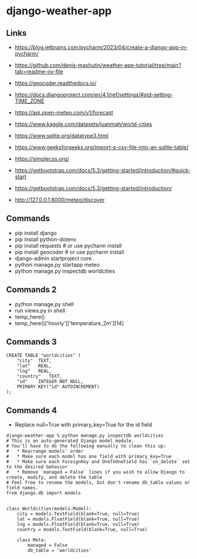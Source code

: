 # django-weather-app

## Links
- https://blog.jetbrains.com/pycharm/2023/04/create-a-django-app-in-pycharm/
- https://github.com/denis-mashutin/weather-app-tutorial/tree/main?tab=readme-ov-file

- https://geocoder.readthedocs.io/
- https://docs.djangoproject.com/en/4.1/ref/settings/#std-setting-TIME_ZONE

- https://api.open-meteo.com/v1/forecast
- https://www.kaggle.com/datasets/juanmah/world-cities
- https://www.sqlite.org/datatype3.html
- https://www.geeksforgeeks.org/import-a-csv-file-into-an-sqlite-table/

- https://simplecss.org/
- https://getbootstrap.com/docs/5.3/getting-started/introduction/#quick-start
- https://getbootstrap.com/docs/5.3/getting-started/introduction/

- http://127.0.0.1:8000/meteo/discover

## Commands
- pip install django
- pip install python-dotenv
- pip install requests # or use pycharm install
- pip install geocoder # or use pycharm install
- django-admin startproject core .
- python manage.py startapp meteo
- python manage.py inspectdb worldcities

## Commands 2
- python manage.py shell
- run views.py in shell
- temp_here()
- temp_here()['hourly']['temperature_2m'][14]

## Commands 3
```
CREATE TABLE "worldcities" (
	"city"	TEXT,
	"lat"	REAL,
	"lng"	REAL,
	"country"	TEXT,
	"id"	INTEGER NOT NULL,
	PRIMARY KEY("id" AUTOINCREMENT)
);
```

## Commands 4
- Replace null=True with primary_key=True for the id field
```
django-weather-app % python manage.py inspectdb worldcities
# This is an auto-generated Django model module.
# You'll have to do the following manually to clean this up:
#   * Rearrange models' order
#   * Make sure each model has one field with primary_key=True
#   * Make sure each ForeignKey and OneToOneField has `on_delete` set to the desired behavior
#   * Remove `managed = False` lines if you wish to allow Django to create, modify, and delete the table
# Feel free to rename the models, but don't rename db_table values or field names.
from django.db import models


class Worldcities(models.Model):
    city = models.TextField(blank=True, null=True)
    lat = models.FloatField(blank=True, null=True)
    lng = models.FloatField(blank=True, null=True)
    country = models.TextField(blank=True, null=True)

    class Meta:
        managed = False
        db_table = 'worldcities'

```